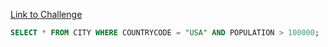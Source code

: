 [Link to Challenge](https://www.hackerrank.com/challenges/revising-the-select-query/)


```sql
SELECT * FROM CITY WHERE COUNTRYCODE = "USA" AND POPULATION > 100000;
```
